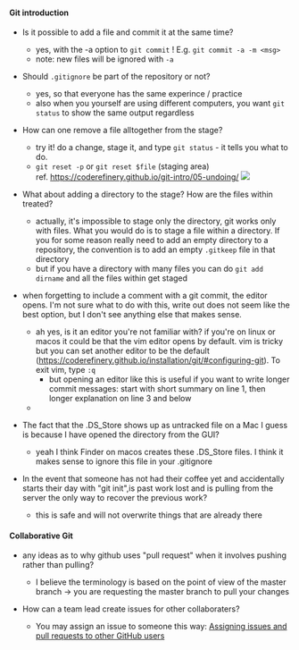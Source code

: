 #### Git introduction

- Is it possible to add a file and commit it at the same time?
    - yes, with the -a option to `git commit` ! E.g. `git commit -a -m <msg>`
    - note: new files will be ignored with `-a`

- Should `.gitignore` be part of the repository or not?
    - yes, so that everyone has the same experince / practice
    - also when you yourself are using different computers, you want `git status` to show the same output regardless

- How can one remove a file alltogether from the stage?
    - try it! do a change, stage it, and type `git status` - it tells you what to do. 
    - `git reset -p` or `git reset $file` (staging area)  
      ref. https://coderefinery.github.io/git-intro/05-undoing/ 
      ![](https://i.stack.imgur.com/qRAte.jpg)

- What about adding a directory to the stage? How are the files within treated?
    - actually, it's impossible to stage only the directory, git works only with files. What you would do is to stage a file within a directory. If you for some reason really need to add an empty directory to a repository, the convention is to add an empty `.gitkeep` file in that directory
    - but if you have a directory with many files you can do `git add dirname` and all the files within get staged

- when forgetting to include a comment with a git commit, the editor opens. I'm not sure what to do with this, write out does not seem like the best option, but I don't see anything else that makes sense.
    - ah yes, is it an editor you're not familiar with? if you're on linux or macos it could be that the vim editor opens by default. vim is tricky but you can set another editor to be the default (https://coderefinery.github.io/installation/git/#configuring-git). To exit vim, type `:q`
        - but opening an editor like this is useful if you want to write longer commit messages: start with short summary on line 1, then longer explanation on line 3 and below
    - 

- The fact that the .DS_Store shows up as untracked file on a Mac I guess is because I have opened the directory from the GUI?
    - yeah I think Finder on macos creates these .DS_Store files. I think it makes sense to ignore this file in your .gitignore

- In the event that someone has not had their coffee yet and accidentally starts their day with "git init",is past work lost and is pulling from the server the only way to recover the previous work?
    - this is safe and will not overwrite things that are already there


#### Collaborative Git

- any ideas as to why github uses "pull request" when it involves pushing rather than pulling?
    - I believe the terminology is based on the point of view of the master branch -> you are requesting the master branch to pull your changes

- How can a team lead create issues for other collaboraters?
    - You may assign an issue to someone this way: [Assigning issues and pull requests to other GitHub users](https://docs.github.com/en/github/managing-your-work-on-github/assigning-issues-and-pull-requests-to-other-github-users)

